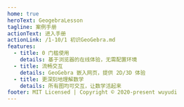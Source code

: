 ```yaml
---
home: true
heroText: GeogebraLesson
tagline: 案例手册
actionText: 进入手册
actionLink: /1-10/1 初识GeoGebra.md
features:
  - title: 0 门槛使用
    details: 基于浏览器的在线体验，无需配置环境
  - title: 流畅交互
    details: GeoGebra 嵌入网页，提供 2D/3D 体验
  - title: 更深刻地理解数学
    details: 所有图均可交互，让数学活起来
footer: MIT Licensed | Copyright © 2020-present wuyudi
---
```


